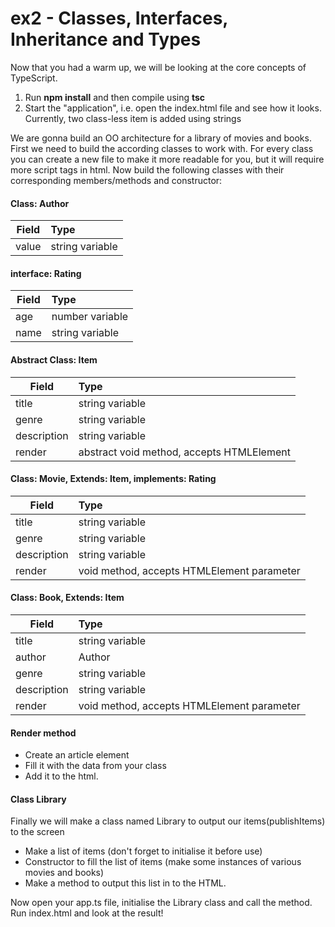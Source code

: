 # ex2 - Classes, Interfaces, Inheritance and Types

Now that you had a warm up, we will be looking at the core concepts of TypeScript. 

1. Run **npm install** and then compile using **tsc** 
2. Start the "application", i.e. open the index.html file and see how it looks. Currently, two class-less item is added using strings

We are gonna build an OO architecture for a library of movies and books.
First we need to build the according classes to work with.
For every class you can create a new file to make it more readable for you, but it will require more script tags in html.
Now build the following classes with their corresponding members/methods and constructor:

#### Class: Author
| Field        | Type                             |
| ----------- |:---------------------------------| 
| value       | string variable                  |  
   
   
#### interface: Rating
| Field        | Type                             |
| ----------- |:---------------------------------| 
| age         | number variable                  | 
| name        | string variable                  |  
   
   
#### Abstract Class: Item
| Field        | Type                             |
| ----------- |:---------------------------------| 
| title       | string variable                  | 
| genre       | string variable                  |  
| description | string variable                  |   
| render      | abstract void method, accepts HTMLElement |
   
#### Class: Movie, Extends: Item, implements: Rating
| Field        | Type                             |
| ----------- |:---------------------------------| 
| title       | string variable                  | 
| genre       | string variable                  |  
| description | string variable                  |   
| render      | void method, accepts HTMLElement parameter |
   
#### Class: Book, Extends: Item
| Field        | Type                             |
| ----------- |:---------------------------------| 
| title       | string variable                  | 
| author      | Author                           |  
| genre       | string variable                  |  
| description | string variable                  |   
| render      | void method, accepts HTMLElement parameter |
   
   
#### Render method
* Create an article element
* Fill it with the data from your class 
* Add it to the html.

#### Class Library
Finally we will make a class named Library to output our items(publishItems) to the screen 
* Make a list of items (don't forget to initialise it before use)
* Constructor to fill the list of items (make some instances of various movies and books)
* Make a method to output this list in to the HTML. 

Now open your app.ts file, initialise the Library class and call the method.
Run index.html and look at the result!




